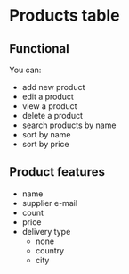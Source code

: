 # Products table

## Functional
You can:
- add new product
- edit a product
- view a product
- delete a product
- search products by name
- sort by name
- sort by price

## Product features
* name
* supplier e-mail
* count
* price
* delivery type
  * none
  * country
  * city

